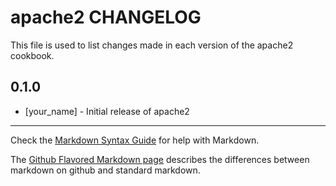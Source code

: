 apache2 CHANGELOG
=================

This file is used to list changes made in each version of the apache2 cookbook.

0.1.0
-----
- [your_name] - Initial release of apache2

- - -
Check the [Markdown Syntax Guide](http://daringfireball.net/projects/markdown/syntax) for help with Markdown.

The [Github Flavored Markdown page](http://github.github.com/github-flavored-markdown/) describes the differences between markdown on github and standard markdown.
